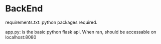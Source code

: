# BackEnd

requirements.txt: python packages required.

app.py: is the basic python flask api. When ran, should be accessable on localhost:8080

